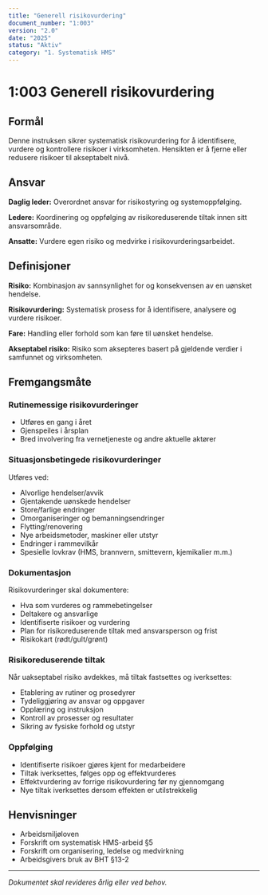 ```yaml
---
title: "Generell risikovurdering"
document_number: "1:003"
version: "2.0"
date: "2025"
status: "Aktiv"
category: "1. Systematisk HMS"
---
```


# 1:003 Generell risikovurdering

## Formål

Denne instruksen sikrer systematisk risikovurdering for å identifisere, vurdere og kontrollere risikoer i virksomheten. Hensikten er å fjerne eller redusere risikoer til akseptabelt nivå.

## Ansvar

**Daglig leder:** Overordnet ansvar for risikostyring og systemoppfølging.

**Ledere:** Koordinering og oppfølging av risikoreduserende tiltak innen sitt ansvarsområde.

**Ansatte:** Vurdere egen risiko og medvirke i risikovurderingsarbeidet.

## Definisjoner

**Risiko:** Kombinasjon av sannsynlighet for og konsekvensen av en uønsket hendelse.

**Risikovurdering:** Systematisk prosess for å identifisere, analysere og vurdere risikoer.

**Fare:** Handling eller forhold som kan føre til uønsket hendelse.

**Akseptabel risiko:** Risiko som aksepteres basert på gjeldende verdier i samfunnet og virksomheten.

## Fremgangsmåte

### Rutinemessige risikovurderinger

- Utføres en gang i året
- Gjenspeiles i årsplan
- Bred involvering fra vernetjeneste og andre aktuelle aktører

### Situasjonsbetingede risikovurderinger

Utføres ved:
- Alvorlige hendelser/avvik
- Gjentakende uønskede hendelser
- Store/farlige endringer
- Omorganiseringer og bemanningsendringer
- Flytting/renovering
- Nye arbeidsmetoder, maskiner eller utstyr
- Endringer i rammevilkår
- Spesielle lovkrav (HMS, brannvern, smittevern, kjemikalier m.m.)

### Dokumentasjon

Risikovurderinger skal dokumentere:
- Hva som vurderes og rammebetingelser
- Deltakere og ansvarlige
- Identifiserte risikoer og vurdering
- Plan for risikoreduserende tiltak med ansvarsperson og frist
- Risikokart (rødt/gult/grønt)

### Risikoreduserende tiltak

Når uakseptabel risiko avdekkes, må tiltak fastsettes og iverksettes:

- Etablering av rutiner og prosedyrer
- Tydeliggjøring av ansvar og oppgaver
- Opplæring og instruksjon
- Kontroll av prosesser og resultater
- Sikring av fysiske forhold og utstyr

### Oppfølging

- Identifiserte risikoer gjøres kjent for medarbeidere
- Tiltak iverksettes, følges opp og effektvurderes
- Effektvurdering av forrige risikovurdering før ny gjennomgang
- Nye tiltak iverksettes dersom effekten er utilstrekkelig

## Henvisninger

- Arbeidsmiljøloven
- Forskrift om systematisk HMS-arbeid §5
- Forskrift om organisering, ledelse og medvirkning
- Arbeidsgivers bruk av BHT §13-2

---

*Dokumentet skal revideres årlig eller ved behov.*
